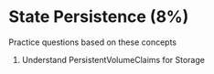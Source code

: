 # State Persistence (8%)
Practice questions based on these concepts
1. Understand PersistentVolumeClaims for Storage

